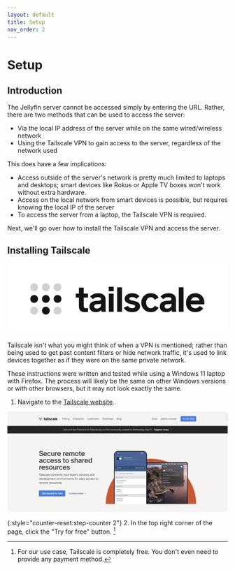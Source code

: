 ```yaml
---
layout: default
title: Setup
nav_order: 2
---
```


# Setup

## Introduction

The Jellyfin server cannot be accessed simply by entering the URL. Rather, there are two methods that can be used to access the server:

- Via the local IP address of the server while on the same wired/wireless network
- Using the Tailscale VPN to gain access to the server, regardless of the network used

This does have a few implications:

- Access outside of the server's network is pretty much limited to laptops and desktops; smart devices like Rokus or Apple TV boxes won't work without extra hardware.
- Access on the local network from smart devices is possible, but requires knowing the local IP of the server
- To access the server from a laptop, the Tailscale VPN is required.

Next, we'll go over how to install the Tailscale VPN and access the server.

## Installing Tailscale

![](/assets/images/Tailscale-Logo-Black.svg.png)

Tailscale isn't what you might think of when a VPN is mentioned; rather than being used to get past content filters or hide network traffic, it's used to link
devices together as if they were on the same private network.

These instructions were written and tested while using a Windows 11 laptop with Firefox. The process will likely be the same on other Windows versions or with other browsers, but it may not look exactly the same.

1. Navigate to the <a href="https://tailscale.com" target="_blank" rel="noopener noreferrer">Tailscale website</a>.

![](/assets/screenshots/tailscale-home.png)

{:style="counter-reset:step-counter 2"}
2. In the top right corner of the page, click the "Try for free" button. [^1]


[^1]: For our use case, Tailscale is completely free. You don't even need to provide any payment method.
